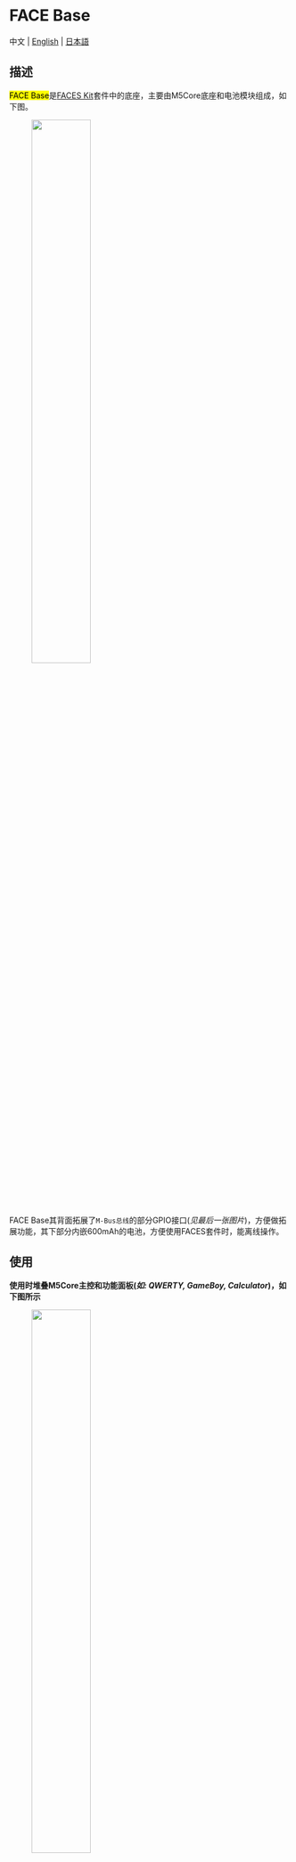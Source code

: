# FACE Base

中文 | [English](/en/product_documents/bases/face_base) | [日本語](ja/product_documents/bases/face_base)

## 描述

<mark>FACE Base</mark>是[FACES Kit](zh_CN/product_documents/m5stack-core/face_kit)套件中的底座，主要由M5Core底座和电池模块组成，如下图。

<figure>
    <img src="assets/img/product_pics/bases/faces_06.jpg" width="50%" height="50%">
</figure>

FACE Base其背面拓展了`M-Bus总线`的部分GPIO接口(*见最后一张图片*)，方便做拓展功能，其下部分内嵌600mAh的电池，方便使用FACES套件时，能离线操作。

## 使用

**使用时堆叠M5Core主控和功能面板(*如: QWERTY, GameBoy, Calculator*)，如下图所示**

<figure>
    <img src="assets/img/product_pics/bases/faces_07.png" width="50%" height="50%">
</figure>

## 相关链接

- **[FACES Kit购买链接](https://www.aliexpress.com/store/product/M5Stack-NEW-Offer-ESP32-Open-Source-Faces-Pocket-Computer-with-Keyboard-Gameboy-Calculator-for-Micropython-Arduino/3226069_32843973578.html?spm=2114.12010615.8148356.2.75cdb3ceTGkLQo)**


## M-Bus总线

<figure>
  <img src="assets/img/product_pics/core/M-BUS.jpg" alt="basic_05" width="60%" height="60%">
</figure>
